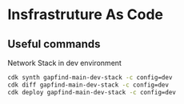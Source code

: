 # Insfrastruture As Code

## Useful commands

Network Stack in dev environment

```bash
cdk synth gapfind-main-dev-stack -c config=dev
cdk diff gapfind-main-dev-stack -c config=dev
cdk deploy gapfind-main-dev-stack -c config=dev
```
